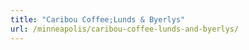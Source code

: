 ```yaml
---
title: "Caribou Coffee;Lunds & Byerlys"
url: /minneapolis/caribou-coffee-lunds-and-byerlys/
---
```

